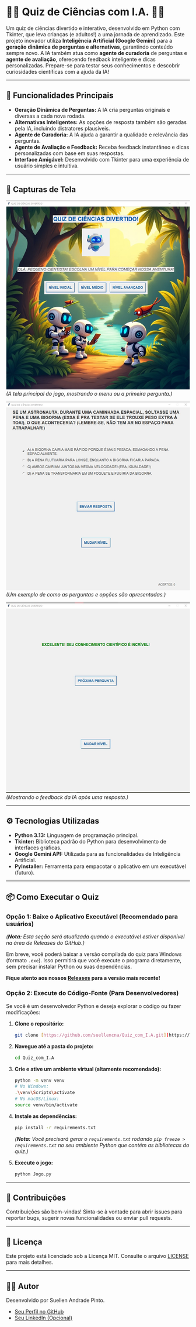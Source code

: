 # 🤖🧠 Quiz de Ciências com I.A. 🔬✨

Um quiz de ciências divertido e interativo, desenvolvido em Python com Tkinter, que leva crianças (e adultos!) a uma jornada de aprendizado. Este projeto inovador utiliza **Inteligência Artificial (Google Gemini)** para a **geração dinâmica de perguntas e alternativas**, garantindo conteúdo sempre novo. A IA também atua como **agente de curadoria** de perguntas e **agente de avaliação**, oferecendo feedback inteligente e dicas personalizadas. Prepare-se para testar seus conhecimentos e descobrir curiosidades científicas com a ajuda da IA!

---

## 🚀 Funcionalidades Principais

* **Geração Dinâmica de Perguntas:** A IA cria perguntas originais e diversas a cada nova rodada.
* **Alternativas Inteligentes:** As opções de resposta também são geradas pela IA, incluindo distratores plausíveis.
* **Agente de Curadoria:** A IA ajuda a garantir a qualidade e relevância das perguntas.
* **Agente de Avaliação e Feedback:** Receba feedback instantâneo e dicas personalizadas com base em suas respostas.
* **Interface Amigável:** Desenvolvido com Tkinter para uma experiência de usuário simples e intuitiva.

---

## 📸 Capturas de Tela

![Tela Inicial do Quiz](docs/Tela_Inicial.jpg)
*(A tela principal do jogo, mostrando o menu ou a primeira pergunta.)*

![Tela de Pergunta](docs/Tela_Pergunta.jpg)
*(Um exemplo de como as perguntas e opções são apresentadas.)*

![Tela de Feedback da Resposta](docs/Tela_Feedback.jpg)
*(Mostrando o feedback da IA após uma resposta.)*

---

## ⚙️ Tecnologias Utilizadas

* **Python 3.13:** Linguagem de programação principal.
* **Tkinter:** Biblioteca padrão do Python para desenvolvimento de interfaces gráficas.
* **Google Gemini API:** Utilizada para as funcionalidades de Inteligência Artificial.
* **PyInstaller:** Ferramenta para empacotar o aplicativo em um executável (futuro).

---

## 📦 Como Executar o Quiz

### Opção 1: Baixe o Aplicativo Executável (Recomendado para usuários)

*(**Nota:** Esta seção será atualizada quando o executável estiver disponível na área de Releases do GitHub.)*

Em breve, você poderá baixar a versão compilada do quiz para Windows (formato `.exe`). Isso permitirá que você execute o programa diretamente, sem precisar instalar Python ou suas dependências.

**Fique atento aos nossos [Releases](https://github.com/suellencna/Quiz_com_I.A/releases) para a versão mais recente!**

### Opção 2: Execute do Código-Fonte (Para Desenvolvedores)

Se você é um desenvolvedor Python e deseja explorar o código ou fazer modificações:

1.  **Clone o repositório:**
    ```bash
    git clone [https://github.com/suellencna/Quiz_com_I.A.git](https://github.com/suellencna/Quiz_com_I.A.git)
    ```
2.  **Navegue até a pasta do projeto:**
    ```bash
    cd Quiz_com_I.A
    ```
3.  **Crie e ative um ambiente virtual (altamente recomendado):**
    ```bash
    python -m venv venv
    # No Windows:
    .\venv\Scripts\activate
    # No macOS/Linux:
    source venv/bin/activate
    ```
4.  **Instale as dependências:**
    ```bash
    pip install -r requirements.txt
    ```
    *(**Nota:** Você precisará gerar o `requirements.txt` rodando `pip freeze > requirements.txt` no seu ambiente Python que contém as bibliotecas do quiz.)*

5.  **Execute o jogo:**
    ```bash
    python Jogo.py
    ```

---

## 🤝 Contribuições

Contribuições são bem-vindas! Sinta-se à vontade para abrir issues para reportar bugs, sugerir novas funcionalidades ou enviar pull requests.

---

## 📄 Licença

Este projeto está licenciado sob a Licença MIT. Consulte o arquivo [LICENSE](LICENSE) para mais detalhes.

---

## 👩‍💻 Autor

Desenvolvido por Suellen Andrade Pinto.

* [Seu Perfil no GitHub](https://github.com/suellencna)
* [Seu LinkedIn (Opcional)](https://www.linkedin.com/in/suellen-andrade-pinto-b63751a6/) 
